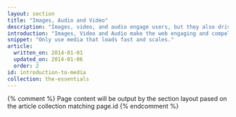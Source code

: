 ```yaml
---
layout: section
title: "Images, Audio and Video"
description: "Images, video, and audio engage users, but they also drive users away when they don't fit, don't load, or the page renders slowly."
introduction: "Images, Video and Audio make the web engaging and compelling, but they work the same across every device automatically. Use our guides to deliver amazing experiences to your users on any device."
snippet: "Only use media that loads fast and scales."
article:
  written_on: 2014-01-01
  updated_on: 2014-01-06
  order: 2
id: introduction-to-media
collection: the-essentials
---
```


{% comment %}
Page content will be output by the section layout pased on the article collection matching page.id
{% endcomment %}
